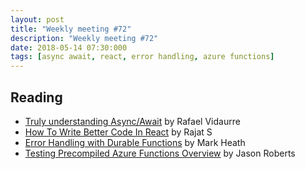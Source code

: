 ```yaml
---
layout: post
title: "Weekly meeting #72"
description: "Weekly meeting #72"
date: 2018-05-14 07:30:000
tags: [async await, react, error handling, azure functions]
--- 
```


## Reading

* [Truly understanding Async/Await](https://medium.com/@rafaelvidaurre/truly-understanding-async-await-491dd580500e) by Rafael Vidaurre
* [How To Write Better Code In React](https://blog.bitsrc.io/how-to-write-better-code-in-react-best-practices-b8ca87d462b0) by Rajat S
* [Error Handling with Durable Functions](http://markheath.net/post/error-handling-durable-functions) by Mark Heath
* [Testing Precompiled Azure Functions Overview](http://dontcodetired.com/blog/post/Testing-Precompiled-Azure-Functions-Overview) by Jason Roberts